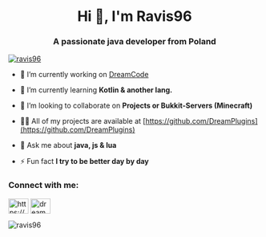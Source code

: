 <h1 align="center">Hi 👋, I'm Ravis96</h1>
<h3 align="center">A passionate java developer from Poland</h3>

<p align="left"> <a href="https://github.com/ryo-ma/github-profile-trophy"><img src="https://github-profile-trophy.vercel.app/?username=ravis96" alt="ravis96" /></a> </p>

- 🔭 I’m currently working on [DreamCode](discord.gg/dreamcode)

- 🌱 I’m currently learning **Kotlin & another lang.**

- 👯 I’m looking to collaborate on **Projects or Bukkit-Servers (Minecraft)**

- 👨‍💻 All of my projects are available at [https://github.com/DreamPlugins](https://github.com/DreamPlugins)

- 💬 Ask me about **java, js & lua**

- ⚡ Fun fact **I try to be better day by day**

<h3 align="left">Connect with me:</h3>
<p align="left">
<a href="https://www.youtube.com/c/https://www.youtube.com/c/ravis96" target="blank"><img align="center" src="https://raw.githubusercontent.com/rahuldkjain/github-profile-readme-generator/master/src/images/icons/Social/youtube.svg" alt="https://www.youtube.com/c/ravis96" height="30" width="40" /></a>
<a href="https://discord.gg/dreamcode" target="blank"><img align="center" src="https://raw.githubusercontent.com/rahuldkjain/github-profile-readme-generator/master/src/images/icons/Social/discord.svg" alt="dreamcode" height="30" width="40" /></a>
</p>

<p><img align="center" src="https://github-readme-stats.vercel.app/api/top-langs?username=ravis96&show_icons=true&locale=en&layout=compact" alt="ravis96" /></p>
